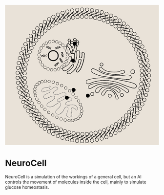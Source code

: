 ![Project logo](sample.png)
# NeuroCell
NeuroCell is a simulation of the workings of a general cell, but an AI controls the movement of molecules inside the cell, mainly to simulate glucose homeostasis.
